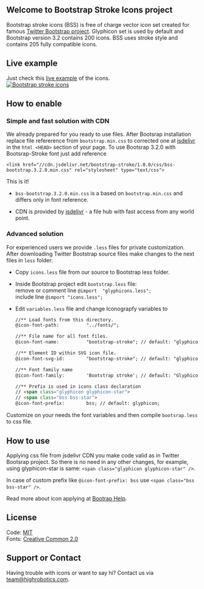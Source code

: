 ## Welcome to Bootstrap Stroke Icons project
Bootstrap stroke icons (BSS) is free of charge vector icon set created for famous [Twitter Bootstrap project](https://github.com/twbs/bootstrap). Glyphicon set is used by default and Bootstrap version 3.2 contains 200 icons. BSS uses stroke style and contains 205 fully compatible icons.

 
## Live example
Just check this <a href="http://highrobotics.com/we-did-it/web/bootstrapstrokeicon.aspx" target="_blank">live example</a> of the icons.
<br/>
<a href="http://highrobotics.com/we-did-it/web/bootstrapstrokeicon.aspx" target="_blank">
<img src="http://www.highrobotics.com/media/images/bss_github.jpg" alt="Bootstrap stroke icons" /></a>

## How to enable

### Simple and fast solution with CDN 

We already prepared for you ready to use files.
After Bootsrap installation replace file refererence from `bootstrap.min.css` to corrected one at [jsdelivr](http://www.jsdelivr.com/#!bootstrap-stroke) in the ```html <HEAD>``` section of your page. To use Bootsrap 3.2.0 with Bootsrap-Stroke font just add reference

```
<link href="//cdn.jsdelivr.net/bootstrap-stroke/1.0.0/css/bss-bootstrap.3.2.0.min.css" rel="stylesheet" type="text/css">
```

This is it!

* ```bss-bootstrap.3.2.0.min.css``` is a based on ```bootstrap.min.css``` and differs only in font reference.

* CDN is provided by [jsdelivr](http://www.jsdelivr.com) - a file hub with fast access from any world point.

### Advanced solution

For experienced users we provide ```.less``` files for private customization. After downloading Twitter Bootstrap source files make changes to the next files in ```less``` folder:

* Copy ```icons.less``` file from our source to Bootstrap less folder.

* Inside Bootstrap project edit ```bootstrap.less``` file:   
  remove or comment line ```@import  "glyphicons.less";```   
  include line ```@import "icons.less";```

* Edit ```variables.less``` file and change Iconograpfy variables to
  ```html
  //** Load fonts from this directory.
  @icon-font-path:          "../fonts/";
  
  //** File name for all font files.
  @icon-font-name:          "bootstrap-stroke"; // default: "glyphicons-halflings-regular";
  
  //** Element ID within SVG icon file.
  @icon-font-svg-id:        "bootstrap-stroke"; // default: "glyphicons_halflingsregular";
  
  //** Font family name
  @icon-font-family:        'Bootstrap stroke'; // default: "Glyphicons Halflings";
  
  //** Prefix is used in icons class declaration 
  // <span class="glyphicon glyphicon-star">
  // <span class="bss bss-star">
  @icon-font-prefix:        bss; // default: glyphicon;
  ```

Customize on your needs the font variables and then compile ```bootsrap.less``` to css file.

## How to use
Applying css file from jsdelivr CDN you make code valid as in Twitter Bootsrap project. So there is no need in any other changes, for example, using glyphicon-star is same: ```<span class="glyphicon glyphicon-star" />```.

In case of custom prefix like ```@icon-font-prefix: bss``` use ```<span class="bss bss-star" />```. 

Read more about icon applying at [Bootrap Help](http://getbootstrap.com/components/).

## License
Code: [MIT](http://opensource.org/licenses/MIT)   
Fonts: [Creative Common 2.0](http://creativecommons.org/licenses/by/2.0/)

## Support or Contact
Having trouble with icons or want to say hi? Contact us via team@highrobotics.com.

